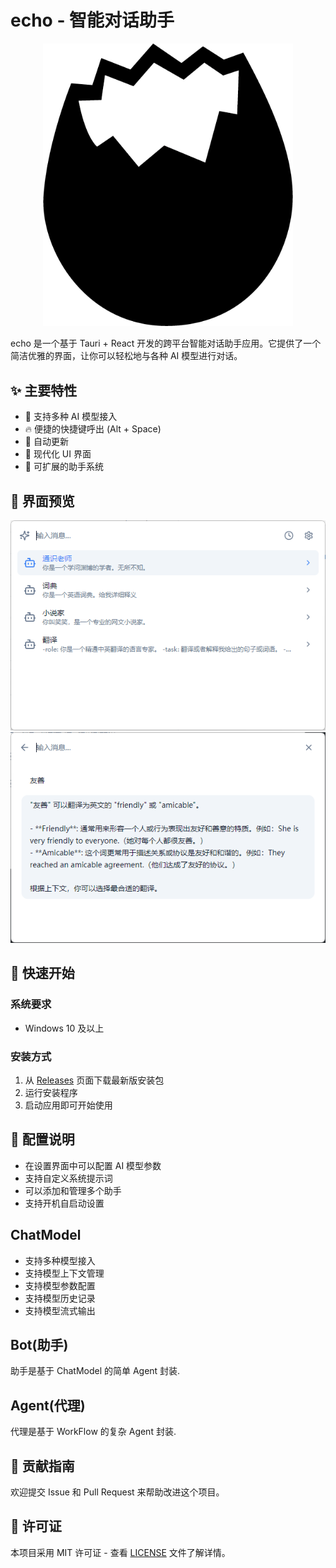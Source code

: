 # echo - 智能对话助手

<div align="center">
    <img src="public/icon.png" alt="echo Logo" width="400" />
</div>

echo 是一个基于 Tauri + React 开发的跨平台智能对话助手应用。它提供了一个简洁优雅的界面，让你可以轻松地与各种 AI 模型进行对话。

## ✨ 主要特性

- 🤖 支持多种 AI 模型接入
- 🔥 便捷的快捷键呼出 (Alt + Space)
- 🔄 自动更新
- 🎨 现代化 UI 界面
- 🔌 可扩展的助手系统

## 📸 界面预览

<div align="center">
    <img src="docs/image.png" alt="echo Logo" width="600"/>
</div>
<div align="center">
    <img src="docs/chat.png" alt="History View" width="600"/>
</div>

## 🚀 快速开始

### 系统要求

- Windows 10 及以上

### 安装方式

1. 从 [Releases](https://github.com/yourusername/echo/releases) 页面下载最新版安装包
2. 运行安装程序
3. 启动应用即可开始使用

## 🔧 配置说明

- 在设置界面中可以配置 AI 模型参数
- 支持自定义系统提示词
- 可以添加和管理多个助手
- 支持开机自启动设置

## ChatModel

- 支持多种模型接入
- 支持模型上下文管理
- 支持模型参数配置
- 支持模型历史记录
- 支持模型流式输出

## Bot(助手)

助手是基于 ChatModel 的简单 Agent 封装.

## Agent(代理)

代理是基于 WorkFlow 的复杂 Agent 封装.

## 🤝 贡献指南

欢迎提交 Issue 和 Pull Request 来帮助改进这个项目。

## 📄 许可证

本项目采用 MIT 许可证 - 查看 [LICENSE](LICENSE) 文件了解详情。
